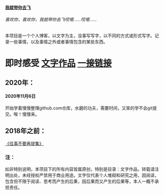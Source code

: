 #### [我就带你去飞](https://github.com/snui/blog/)

###### 喜欢你，喜欢你，我就带你去飞哎噫……哎噫……

本项目是一个个人博客，以文字为主，没事写写字，以不同的方式或形式写字。记录一些事情，以及事情之外或者事情包含的某些东西。

# 即时感受  [文字作品](/wzzp/)  [一接链接](/url/)

## 2020年：

#### 2020年11月6日

开始学着慢慢整理github.com仓库，水磨的功夫，需要时间，又笨的学不会git提交。唉！慢慢来。



## 2018年之前：

[《往事不要再提集》](/jsgs/往事不要再提集.md)

### 注：

如非特别说明，本项目下的所有内容皆属原创，特别是目录：文字作品，转载请注明出处，未经授权严禁用于商业用途。文字仅代表个人堆砌和研究之用，因阅读，包含但不限于阅读、思考而产生的后果，因后果而又产生的后果等，本人一概不承担责任。

